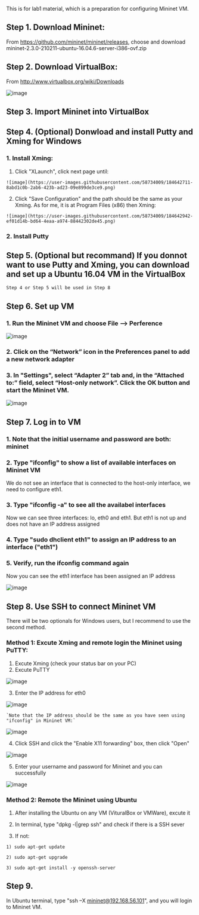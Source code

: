 This is for lab1 material, which is a preparation for configuring Mininet VM.


## Step 1. Download Mininet:
From https://github.com/mininet/mininet/releases, choose and download mininet-2.3.0-210211-ubuntu-16.04.6-server-i386-ovf.zip
## Step 2. Download VirtualBox:
From http://www.virtualbox.org/wiki/Downloads

![image](https://user-images.githubusercontent.com/58734009/184638211-f0f82035-7486-4904-a0ed-606c933ec8f1.png)

## Step 3. Import Mininet into VirtualBox

## Step 4. (Optional) Donwload and install Putty and Xming for Windows

### 1. Install Xming:
  1. Click "XLaunch", click next page until: 
  
    ![image](https://user-images.githubusercontent.com/58734009/184642711-8abd1c0b-2ab6-423b-ad23-09e899de3ce9.png)
    
  2. Click "Save Configuration" and the path should be the same as your Xming.
    As for me, it is at Program Files (x86) then Xming:
    
    ![image](https://user-images.githubusercontent.com/58734009/184642942-ef01d14b-bd64-4eaa-a974-88442302de45.png)
    
### 2. Install Putty
  

## Step 5. (Optional but recommand) If you donnot want to use Putty and Xming, you can download and set up a Ubuntu 16.04 VM in the VirtualBox

`Step 4 or Step 5 will be used in Step 8`

## Step 6. Set up VM

### 1. Run the Mininet VM and choose File --> Perference

![image](https://user-images.githubusercontent.com/58734009/184639530-76a17efe-144f-4cba-89d6-0612033a891f.png)

### 2. Click on the “Network” icon in the Preferences panel to add a new network adapter

### 3. In "Settings", select “Adapter 2” tab and, in the “Attached to:” field, select “Host-only network”. Click the OK button and start the Mininet VM.

![image](https://user-images.githubusercontent.com/58734009/184640088-32d07d1f-7f01-40cf-80ab-e2e87db9c072.png)

## Step 7. Log in to VM

### 1. Note that the initial username and password are both: mininet

### 2. Type "ifconfig" to show a list of available interfaces on Mininet VM
We do not see an interface that is connected to the host-only interface, we need to configure eth1.

### 3. Type "ifconfig -a" to see all the availabel interfaces
Now we can see three interfaces: lo, eth0 and eth1. But eth1 is not up and does not have an IP address assigned

### 4. Type "sudo dhclient eth1" to assign an IP address to an interface ("eth1")

### 5. Verify, run the ifconfig command again

Now you can see the eth1 interface has been assigned an IP address

![image](https://user-images.githubusercontent.com/58734009/184641296-52462f0d-442e-4d1c-9aa6-1a03f0fa6326.png)

## Step 8. Use SSH to connect Mininet VM
There will be two optionals for Windows users, but I recommend to use the second method.

### Method 1: Excute Xming and remote login the Mininet using PuTTY:

  1. Excute Xming (check your status bar on your PC)
  2. Excute PuTTY
  
   ![image](https://user-images.githubusercontent.com/58734009/184643618-c87c1c61-68c6-4485-9465-b44616f1c188.png)

  3. Enter the IP address for eth0
    
   ![image](https://user-images.githubusercontent.com/58734009/184643699-2936c067-fe09-4b92-a2c1-dbf38fef0029.png)
    
    `Note that the IP address should be the same as you have seen using "ifconfig" in Mininet VM:`
    
   ![image](https://user-images.githubusercontent.com/58734009/184644030-cd136f69-f04b-47a3-aaaf-a222b1389ac0.png)

  4. Click SSH and click the "Enable X11 forwarding" box, then click "Open"
    
   ![image](https://user-images.githubusercontent.com/58734009/184644056-5ea55c5c-6c9a-44b4-af38-14184b7f3cf2.png)
    
    
    
  5. Enter your username and password for Mininet and you can successfully
    
   ![image](https://user-images.githubusercontent.com/58734009/184644229-4fb3e354-1144-4ce6-a47e-b1f02cc257d1.png)

### Method 2: Remote the Mininet using Ubuntu

  1. After installing the Ubuntu on any VM (VituralBox or VMWare), excute it
  
  2. In terminal, type "dpkg -l|grep ssh" and check if there is a SSH sever

  3. If not:
  
    1) sudo apt-get update
    
    2) sudo apt-get upgrade
    
    3) sudo apt-get install -y openssh-server

## Step 9.

In Ubuntu terminal, type "ssh –X mininet@192.168.56.101", and you will login to Mininet VM.

